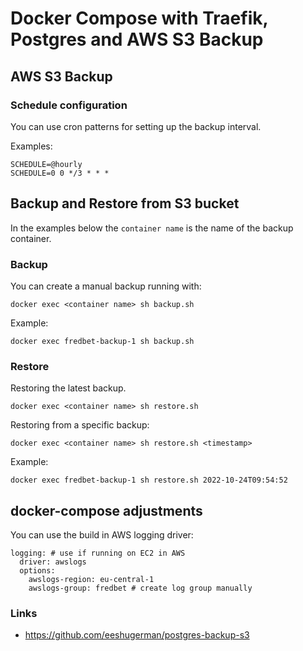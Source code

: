 # Docker Compose with Traefik, Postgres and AWS S3 Backup

## AWS S3 Backup

### Schedule configuration

You can use cron patterns for setting up the backup interval.

Examples:

    SCHEDULE=@hourly
    SCHEDULE=0 0 */3 * * *

## Backup and Restore from S3 bucket

In the examples below the `container name` is the name of the backup container.

### Backup

You can create a manual backup running with:

    docker exec <container name> sh backup.sh

Example:

    docker exec fredbet-backup-1 sh backup.sh

### Restore

Restoring the latest backup. 

    docker exec <container name> sh restore.sh

Restoring from a specific backup:

    docker exec <container name> sh restore.sh <timestamp>

Example:

    docker exec fredbet-backup-1 sh restore.sh 2022-10-24T09:54:52

## docker-compose adjustments

You can use the build in AWS logging driver:

    logging: # use if running on EC2 in AWS
      driver: awslogs
      options:
        awslogs-region: eu-central-1
        awslogs-group: fredbet # create log group manually

### Links

* https://github.com/eeshugerman/postgres-backup-s3
